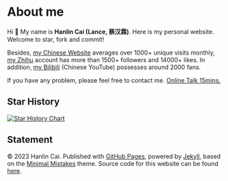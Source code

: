 # About me

Hi 👋 My name is **Hanlin Cai (Lance, 蔡汉霖)**. Here is my personal website. Welcome to star, fork and commit!

Besides, [my Chinese Website](https://mieclance.club/) averages over 1000+ unique visits monthly, [my Zhihu](https://www.zhihu.com/people/chlire) account has more than 1500+ followers and 14000+ likes. In addition, [my Bilibili](https://space.bilibili.com/594030035) (Chinese YouTube) possesses around 2000 fans.

If you have any problem, please feel free to contact me. [Online Talk 15mins.](https://calendly.com/lancecai/meet-with-lance)

## Star History

[![Star History Chart](https://api.star-history.com/svg?repos=GuangLun2000/GuangLun2000.github.io&type=Date)](https://star-history.com/#GuangLun2000/GuangLun2000.github.io&Date)

## Statement

© 2023 Hanlin Cai. Published with [GitHub Pages](https://pages.github.com/), powered by [Jekyll](https://jekyllrb.com/), based on the [Minimal Mistakes](https://mademistakes.com/) theme. Source code for this website can be found [here](https://github.com/GuangLun2000/GuangLun2000.github.io).
